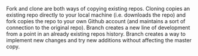 Fork and clone are both ways of copying existing repos. Cloning copies an existing repo directly to your local machine (i.e. downloads the repo) and fork copies the repo to your own Github account (and maintains a sort of connection to the original repo). Branch creates a new line of development from a point in an already existing repos history. Branch creates a way to implement new changes and try new additions without affecting the master copy.
